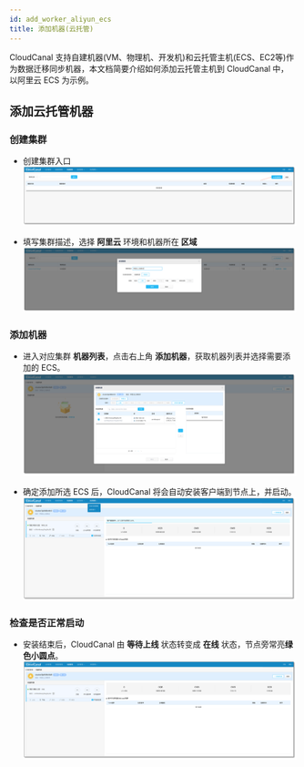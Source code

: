 ```yaml
---
id: add_worker_aliyun_ecs
title: 添加机器(云托管)
---
```


CloudCanal 支持自建机器(VM、物理机、开发机)和云托管主机(ECS、EC2等)作为数据迁移同步机器，本文档简要介绍如何添加云托管主机到 CloudCanal 中，以阿里云 ECS 为示例。

## 添加云托管机器

### 创建集群

- 创建集群入口
  ![](assets/add_worker/aliyun_ecs/add_cluster_entry.png)

- 填写集群描述，选择 **阿里云** 环境和机器所在 **区域**
  ![](assets/add_worker/aliyun_ecs/create_cluster.png)

### 添加机器

- 进入对应集群 **机器列表**，点击右上角 **添加机器**，获取机器列表并选择需要添加的 ECS。
  ![](assets/add_worker/aliyun_ecs/add_aliyun_ecs.png)

- 确定添加所选 ECS 后，CloudCanal 将会自动安装客户端到节点上，并启动。
  ![](assets/add_worker/aliyun_ecs/install_and_wait.png)

### 检查是否正常启动

- 安装结束后，CloudCanal 由 **等待上线** 状态转变成 **在线** 状态，节点旁常亮**绿色小圆点**。
  ![](assets/add_worker/aliyun_ecs/add_aliyun_ecs_successfully.png)